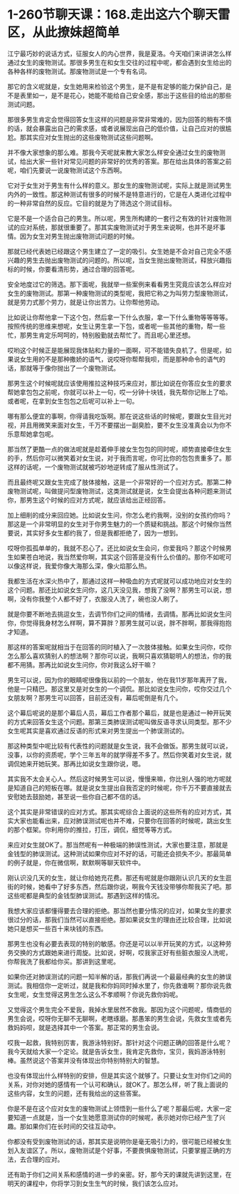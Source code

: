 # 1-260节聊天课：168.走出这六个聊天雷区，从此撩妹超简单

江宁最巧妙的说话方式，征服女人的内心世界，我是夏洛。今天咱们来讲讲怎么样通过女生的废物测试。那很多男生在和女生交往的过程中呢，都会遇到女生给出的各种各样的废物测试。那废物测试是一个专有名词。

那它的含义呢就是，女生她用来检验这个男生，是不是有足够的能力保护自己，是不是表里如一，是不是花心，她能不能给自己安全感，那出于这些目的给出的那些测试问题。

那很多男生肯定会觉得回答女生这样的问题是非常非常难的，因为回答的稍有不慎的话，就会暴露出自己的需求感，或者说展现出自己的低价值，让自己应对的很尴尬。那其实应对女生抛出的这些废物测试这些问题啊。

并不像大家想象的那么难。那我今天呢就来教大家怎么样安全通过女生的废物测试，给出大家一些针对常见问题的非常好的优秀的答案。那在给出具体的答案之前呢，咱们先要说一说废物测试这个东西啊。

它对于女生对于男生有什么样的意义。那女生的废物测试呢，实际上就是测试男生内外的一致性。那这种测试有很多的时候不是特意进行的，它是在人类进化过程中的一种非常自然的反应。它目的就是为了筛选这个测试目标。

它是不是一个适合自己的男生。所以呢，男生所构建的一套行之有效的针对废物测试的应对系统，那就很重要了。那其实废物测试对于男生来说啊，也并不是坏事情。因为女生对男生抛出废物测试问题的时候。

那就已经代表她已经跟这个男生建立了一定的吸引。女生她是不会对自己完全不感兴趣的男生去抛出废物测试的问题的。所以呢，当女生抛出废物测试，释放兴趣指标的时候，你要看清形势，通过合理的回答呢。

安全地度过它的筛选。那下面呢，我就举一些案例来看看男生究竟应该怎么样应对女生的废物测试。那第一种废物测试的类型呢，我把它称之为叫劳力型废物测试，就是劳力式那个劳力，就是让你出苦力。让你帮他劳动。

比如说让你帮他拿一下这个包，然后拿一下什么衣服，拿一下什么重物等等等等。按照传统的思维来想呢，女生让男生拿一下包，或者呢一些其他的重物，帮一些忙，那男生肯定乐呵呵的，特别殷勤就去帮忙了。而且呢心里还想。

哎哟这个时候正是能展现我体贴和力量的一面啊，可不能错失良机了。但是呢，如果说女生用的不是那种撒娇的语气，说哎呀你帮帮我呗，而是那种命令的语气的话，那就等于像你抛出了一个废物测试。

那男生这个时候呢就应该使用推拉这种技巧来应对，那比如说在你答应女生的要求帮她拿包包之前呢，你就可以补上一句，哎一分钟十块钱，我先帮你记账上了哈。或者呢，在拿到女生包包之后呢可以补上一句。

哪有那么便宜的事啊，你得请我吃饭啊。那在说这些话的时候呢，要跟女生目光对视，并且用微笑来面对女生，千万不要摆出一副臭脸，要不女生没准真会以为你不乐意帮她拿包呢。

那当然了更酷一点的做法呢就是趁着伸手接女生包包的同时呢，顺势直接牵住女生的手，然后你可以微笑着对女生说，对于我而言呢，你可比你的包包贵重多了。那这样的话呢，一个废物测试就被巧妙地逆转成了服从性测试了。

而且最终呢又跟女生完成了肢体接触，这是一个非常好的一个应对方式。那第二种废物测试呢，叫做提问型废物测试，这类测试就是说，女生会提出各种问题来测试你，那男生这个时候的应对方式呢，就应该给出正经回答。

加上细削的成分来回应她。比如说女生问，你怎么老约我啊，没别的女孩约你吗？那这是一个非常明显的女生对于你男生魅力的一个质疑和挑战。那这个时候你当然要说，其实好多女生都约我了，但是我都拒绝了，因为一想到。

哎呀你孤孤单单的，我就不忍心了。还比如说女生会问，你爱我吗？那这个时候男生如果苍白地说，我当然爱你啊，其实这个回答是没有什么价值的。那你不如呢可以像这样说，我爱你像大海那么深，像火焰那么热。

我都生活在水深火热中了，那通过这样一种吸血的方式呢就可以成功地应对女生的这个问题。那还比如说女生问你，这几天没见我，想我了没啊？那男生可以说，想啊，没有你我整个人都不好了，衣服没人洗了，碗也没人刷了。

就是你要不断地去挑逗女生，去调节你们之间的情绪，去调情。那再比如说女生问你，你觉得我身材怎么样啊，算不算胖？那男生就可以说，胖不胖啊，那我得抱抱才知道。

那这样的答案呢就相当于在回答的同时植入了一次肢体接触。如果女生问你，哎你怎么那么喜欢猜别人的想法啊？那你可以说，我啊只喜欢猜聪明人的想法，你的我都不用猜。那再比如说女生问你，你对我这么好干嘛？

男生可以说，因为你的眼睛呢很像我以前的一个朋友，他在我11岁那年离开了我，他是一只精巴。那这里又是对女生的一个调侃。那比如说女生问你，哎你交过几个女朋友啊？那男生可以回答，目前还没有，幕后呢倒是有几个。

这个幕后呢说的是那个幕后人员，幕后工作者那个幕后，就是也是通过一种开玩笑的方式来回答女生这个问题。那第三类肺误测试呢叫做反语寻求认同类型。那不少女生呢其实是喜欢通过反语的形式来对男生提出一个肺误测试的。

那这种类型中呢比较有代表性的问题就是女生说，我不会做饭。那男生就可以说，没事，以你的资质呢，学个三年五年的就学得差不多了。然后你笑着对女生说，就调侃她来开她玩笑。那再比如说女生跟你说，嗯。

其实我不太会关心人。然后这时候男生可以说，慢慢来嘛，你比别人强的地方呢就是知道自己的短板在哪。就是说女生提出自我否定的时候呢，你千万不要直接就去安慰她去鼓励她，甚至说一些你自己都不信的话。

这个其实是非常错误的应对方式。那其实呢综合上面说的这些所有的应对方式，其实大家也能看出来，应对肺误测试呢也并不难，只要你在回答的时候呢，跳出女生的那个框架。你利用你的推拉，打压，调侃，细觉等等方式。

来应对女生就OK了。那当然呢有一种极端的肺误性测试，大家也要注意，那就是金钱型的肺误测试。这种测试如果你应对不好的话，可能还会损失不少。那最简单的例子就是，你在微信啊，默默啊等聊天软件中。

刚认识没几天的女生，就让你给她充花费。那还有呢就是你跟刚认识几天的女生逛街的时候，她看中了好多东西，然后跟你说，啊我今天钱没带够你帮我买了吧。那这些呢都是典型的金钱型肺误测试。那遇到这样的情况。

我想大家应该都懂得要去合理的拒绝。那当然也要分情况的应对，如果女生的要求很过分的话，那我们当然可以直接拒绝。那如果说女生的理由还比较合理，比如说她只是想买一些百十来块钱的东西。

那男生也没有必要去表现的特别的敏感。你还是可以以半开玩笑的方式，以这种劳务交换的方式跟她来进行周旋。比如说，好啊，哎我家正好有些脏衣服没人洗呢，你帮我洗了我都给你买。那讲到这里呢。

如果你还对肺误测试的问题一知半解的话，那我们再说一个最最经典的女生的肺误测试。我相信你一定听过，就是我和你妈同时掉水里了，你先救谁啊？那你说先救女生呢，女生觉得这男生怎么这么不孝顺啊？你说先救你妈呢。

又觉得这个男生完全不爱我，我掉水里居然不救我。那因为这个问题呢，情商低的男生会说，哎呀你无聊不无聊啊，老瞎琢磨。那愚笨的男生会说，先救女生或者先救妈妈呗，就是选择其中一个答案。那正常的男生会说。

哎我一起救，我特别厉害，我游泳特别好。那针对这个问题正确的回答是什么呢？我今天就给大家一个定论。就是告诉女生，我肯定先救你，宝贝，我妈游泳特别棒。虽然说这个答案并没有体现出你特别特别大的智慧。

也没有体现出什么样特别的安排，但是其实这个就够了。只要让女生对你们之间的关系，对你对她的感情有一个认可和确认，就OK了。那怎么样，听了我上面说的这些内容，女生的问题，还有我给出的这些答案。

你是不是在这个应对女生的废物测试上领悟到一些什么了呢？那最后呢，大家一定要知道一点就是，当一个女生她愿意测试你的时候呢，表示她对你已经产生了兴趣。那如果你们在长时间的交往互动中。

你都没有受到废物测试的话，那其实是说明你是毫无吸引力的，很可能已经被女生划入友谊区了。所以，废物测试是个好事，不要畏惧废物测试，只要掌握正确的方法，去合理的应对。

还有助于你们之间关系和感情的进一步的亲密。好，那今天的课就先讲到这里，在明天的课程中，你将学习到女生生气的时候，我们该怎么应对。


